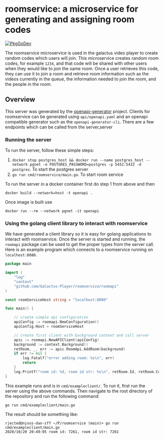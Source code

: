 # roomservice: a microservice for generating and assigning room codes
[![PkgGoDev](https://pkg.go.dev/badge/github.com/galactus-player/roomservice)](https://pkg.go.dev/github.com/galactus-player/roomservice)

The roomservice microservice is used in the galactus video player to create random codes which users will join.
This microservice creates random room codes, for example `1234`, and that code will be shared with other users when they would like to join the same room.
Once a user retrieves this code, they can use it to join a room and retrieve room information such as the videos currently in the queue, the information needed to join the room, and the people in the room.

## Overview
This server was generated by the [openapi-generator](https://openapi-generator.tech) project.
Clients for roomservice can be generated using `api/openapi.yaml` and an openapi compatible generator such as the `openapi-generator-cli`.
There are a few endpoints which can be called from the server,server

### Running the server
To run the server, follow these simple steps:

1. `docker stop postgres_host && docker run --name postgres_host --network pgnet -e POSTGRES_PASSWORD=postgres -p 5432:5432 -d postgres`. To start the postgres server
2. `go run cmd/roomservice/main.go`. To start room service

To run the server in a docker container first do step 1 from above and then
```
docker build --network=host -t openapi .
```

Once image is built use
```
docker run --rm --network pgnet -it openapi 
```

### Using the golang client library to interact with roomservice
We have generated a client library so it is easy for golang applications to interact with roomservice.
Once the server is started and running, the `roomapi` package can be used to get the proper types from the server call.
Here is an example program which connects to a roomservice running on `localhost:8080`.
```go
package main

import (
	"log"
	"context"
    "github.com/Galactus-Player/roomservice/roomapi"
)

const roomServiceHost string = "localhost:8080"

func main() {

	// create simple api configuration
	apiConfig := roomapi.NewConfiguration()
	apiConfig.Host = roomServiceHost

	// create first client with background context and call server
	apic := roomapi.NewAPIClient(apiConfig)
	background := context.Background()
	retRoom, _, err := apic.RoomApi.AddRoom(background)
	if err != nil {
		log.Fatalf("error adding room: %s\n", err)
		return
	}
	log.Printf("room id: %d, room id str: %s\n", retRoom.Id, retRoom.Code)
}
```
This example runs and is in `cmd/exampleclient/`.
To run it, first run the server using the above commands.
Then navigate to the root directory of the repository and run the following command:
```
go run cmd/exampleclient/main.go
```
The result should be something like:
```
rjected@nixos-dan-sff ~/P/roomservice (main)> go run cmd/exampleclient/main.go
2020/10/20 20:49:05 room id: 7261, room id str: 7261
```


